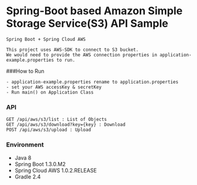 Spring-Boot based Amazon Simple Storage Service(S3) API Sample
=======



```
Spring Boot + Spring Cloud AWS

This project uses AWS-SDK to connect to S3 bucket.
We would need to provide the AWS connection properties in application-example.properties to run.

```

###How to Run
```
- application-example.properties rename to application.properties
- set your AWS accessKey & secretKey
- Run main() on Application Class
```

### API 
```
GET /api/aws/s3/list : List of Objects
GET /api/aws/s3/download?key={key} : Download
POST /api/aws/s3/upload : Upload
```

### Environment
- Java 8
- Spring Boot 1.3.0.M2
- Spring Cloud AWS 1.0.2.RELEASE
- Gradle 2.4

